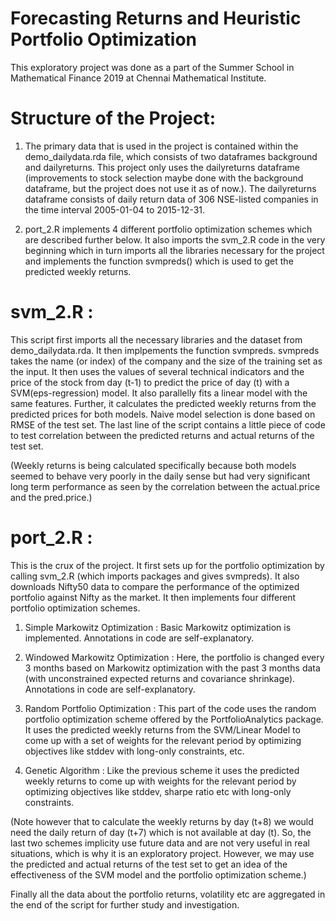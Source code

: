 # Forecasting Returns and Heuristic Portfolio Optimization

This exploratory project was done as a part of the Summer School in Mathematical Finance 2019 at Chennai Mathematical Institute. 

# Structure of the Project:

1. The primary data that is used in the project is contained within the demo_dailydata.rda file, which consists of two dataframes background and dailyreturns. This project only uses the dailyreturns dataframe (improvements to stock selection maybe done with the background dataframe, but the project does not use it as of now.). The dailyreturns dataframe consists of daily return data of 306 NSE-listed companies in the time interval 2005-01-04 to 2015-12-31.

2. port_2.R implements 4 different portfolio optimization schemes which are described further below. It also imports the svm_2.R code in the very beginning which in turn imports all the libraries necessary for the project and implements the function svmpreds() which is used to get the predicted weekly returns.

# svm_2.R :

This script first imports all the necessary libraries and the dataset from demo_dailydata.rda. It then implpements the function svmpreds. svmpreds takes the name (or index) of the company and the size of the training set as the input. It then uses the values of several technical indicators and the price of the stock from day (t-1) to predict the price of day (t) with a SVM(eps-regression) model. It also parallelly fits a linear model with the same features. Further, it calculates the predicted weekly returns from the predicted prices for both models. Naive model selection is done based on RMSE of the test set. The last line of the script contains a little piece of code to test correlation between the predicted returns and actual returns of the test set.

(Weekly returns is being calculated specifically because both models seemed to behave very poorly in the daily sense but had very significant long term performance as seen by the correlation between the actual.price and the pred.price.)

# port_2.R :

This is the crux of the project. It first sets up for the portfolio optimization by calling svm_2.R (which imports packages and gives svmpreds). It also downloads Nifty50 data to compare the performance of the optimized portfolio against Nifty as the market. It then implements four different portfolio optimization schemes.

 1. Simple Markowitz Optimization : Basic Markowitz optimization is implemented. Annotations in code are self-explanatory.
 
 2. Windowed Markowitz Optimization : Here, the portfolio is changed every 3 months based on Markowitz optimization with the past 3 months data (with unconstrained expected returns and covariance shrinkage). Annotations in code are self-explanatory.
 
 3. Random Portfolio Optimization : This part of the code uses the random portfolio optimization scheme offered by the PortfolioAnalytics package. It uses the predicted weekly returns from the SVM/Linear Model to come up with a set of weights for the relevant period by optimizing objectives like stddev with long-only constraints, etc. 
 
 4. Genetic Algorithm : Like the previous scheme it uses the predicted weekly returns to come up with weights for the relevant period by optimizing objectives like stddev, sharpe ratio etc with long-only constraints. 
 
(Note however that to calculate the weekly returns by day (t+8) we would need the daily return of day (t+7) which is not available at day (t). So, the last two schemes implicity use future data and are not very useful in real situations, which is why it is an exploratory project. However, we may use the predicted and actual returns of the test set to get an idea of the effectiveness of the SVM model and the portfolio optimization scheme.)

Finally all the data about the portfolio returns, volatility etc are aggregated in the end of the script for further study and investigation.
